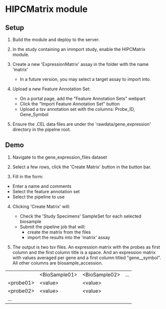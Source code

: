 HIPCMatrix module
=======================

Setup
-----

1. Build the module and deploy to the server.

2. In the study containing an immport study, enable the HIPCMatrix module.

3. Create a new 'ExpressionMatrix' assay in the folder with the name 'matrix'
    - In a future version, you may select a target assay to import into.

4. Upload a new Feature Annotation Set:
    - On a portal page, add the "Feature Annotation Sets" webpart
    - Click the "Import Feature Annotation Set" button
    - Upload a tsv annotation set with the columns: Probe_ID, Gene_Symbol

5. Ensure the .CEL data files are under the 'rawdata/gene_expression' directory in the pipelne root.


Demo
----

1. Navigate to the gene_expression_files dataset

2. Select a few rows, click the 'Create Matrix' button in the button bar.

3. Fill in the form:

- Enter a name and comments
- Select the feature annotation set
- Select the pipeline to use

4. Clicking 'Create Matrix' will:

    - Check the 'Study Specimens' SampleSet for each selected biosample
    - Submit the pipeline job that will:
        - create the matrix from the files
        - import the results into the 'matrix' assay

5. The output is two tsv files. An expression matrix with the probes as first column and the first column title is a space. And an expression matrix with values averaged per gene and a first column titled "gene__symbol". All other columns are biosample_accession.


<table>
  <tr><td> </td><td>&lt;BioSample01&gt;</td><td>&lt;BioSample02&gt;</td><td>...</td></tr>
  <tr><td>&lt;probe01&gt;</td><td>&lt;value&gt;</td><td>&lt;value&gt;</td><td>&nbsp;</td></tr>
  <tr><td>&lt;probe02&gt;</td><td>&lt;value&gt;</td><td>&lt;value&gt;</td><td>&nbsp;</td></tr>
  <tr><td colspan=4>...</td></tr>
</table>

